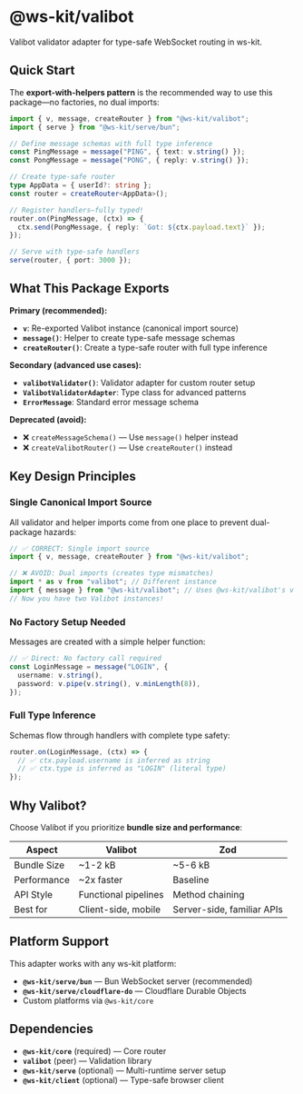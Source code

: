 # @ws-kit/valibot

Valibot validator adapter for type-safe WebSocket routing in ws-kit.

## Quick Start

The **export-with-helpers pattern** is the recommended way to use this package—no factories, no dual imports:

```typescript
import { v, message, createRouter } from "@ws-kit/valibot";
import { serve } from "@ws-kit/serve/bun";

// Define message schemas with full type inference
const PingMessage = message("PING", { text: v.string() });
const PongMessage = message("PONG", { reply: v.string() });

// Create type-safe router
type AppData = { userId?: string };
const router = createRouter<AppData>();

// Register handlers—fully typed!
router.on(PingMessage, (ctx) => {
  ctx.send(PongMessage, { reply: `Got: ${ctx.payload.text}` });
});

// Serve with type-safe handlers
serve(router, { port: 3000 });
```

## What This Package Exports

**Primary (recommended):**

- **`v`**: Re-exported Valibot instance (canonical import source)
- **`message()`**: Helper to create type-safe message schemas
- **`createRouter()`**: Create a type-safe router with full type inference

**Secondary (advanced use cases):**

- **`valibotValidator()`**: Validator adapter for custom router setup
- **`ValibotValidatorAdapter`**: Type class for advanced patterns
- **`ErrorMessage`**: Standard error message schema

**Deprecated (avoid):**

- ❌ `createMessageSchema()` — Use `message()` helper instead
- ❌ `createValibotRouter()` — Use `createRouter()` instead

## Key Design Principles

### Single Canonical Import Source

All validator and helper imports come from one place to prevent dual-package hazards:

```typescript
// ✅ CORRECT: Single import source
import { v, message, createRouter } from "@ws-kit/valibot";

// ❌ AVOID: Dual imports (creates type mismatches)
import * as v from "valibot"; // Different instance
import { message } from "@ws-kit/valibot"; // Uses @ws-kit/valibot's v
// Now you have two Valibot instances!
```

### No Factory Setup Needed

Messages are created with a simple helper function:

```typescript
// ✅ Direct: No factory call required
const LoginMessage = message("LOGIN", {
  username: v.string(),
  password: v.pipe(v.string(), v.minLength(8)),
});
```

### Full Type Inference

Schemas flow through handlers with complete type safety:

```typescript
router.on(LoginMessage, (ctx) => {
  // ✅ ctx.payload.username is inferred as string
  // ✅ ctx.type is inferred as "LOGIN" (literal type)
});
```

## Why Valibot?

Choose Valibot if you prioritize **bundle size and performance**:

| Aspect      | Valibot              | Zod                        |
| ----------- | -------------------- | -------------------------- |
| Bundle Size | ~1-2 kB              | ~5-6 kB                    |
| Performance | ~2x faster           | Baseline                   |
| API Style   | Functional pipelines | Method chaining            |
| Best for    | Client-side, mobile  | Server-side, familiar APIs |

## Platform Support

This adapter works with any ws-kit platform:

- **`@ws-kit/serve/bun`** — Bun WebSocket server (recommended)
- **`@ws-kit/serve/cloudflare-do`** — Cloudflare Durable Objects
- Custom platforms via `@ws-kit/core`

## Dependencies

- **`@ws-kit/core`** (required) — Core router
- **`valibot`** (peer) — Validation library
- **`@ws-kit/serve`** (optional) — Multi-runtime server setup
- **`@ws-kit/client`** (optional) — Type-safe browser client
